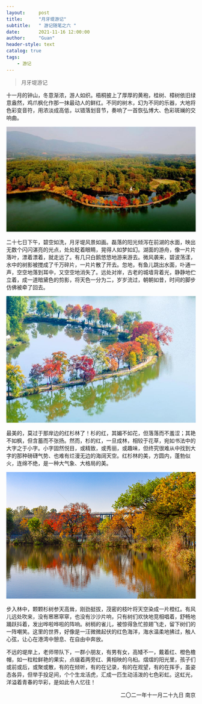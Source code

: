 ```yaml
---
layout:     post
title:      "月牙堤游记"
subtitle:   " 游记随笔之六 "
date:       2021-11-16 12:00:00
author:     "Guan"
header-style: text
catalog: true
tags:
    - 游记
---
```


>月牙堤游记

十一月的钟山，冬意渐浓，游人如织。梧桐披上了厚厚的黄袍，桂树、樟树依旧绿意盎然，鸡爪枫化作那一抹最动人的鲜红。不同的树木，幻为不同的乐器，大地将色彩变音符，用浓淡成高低，以错落划音节，奏响了一首恢弘博大、色彩斑斓的交响曲。 

![月牙堤](/img/yueyajpg.jpg)

二十七日下午，碧空如洗，月牙堤风景如画。磊落的阳光倾泻在前湖的水面，映出无数个闪闪湛亮的光点，处处眨着眼睛，晃得人如梦如幻。湖面的游舟，像一片片落叶，漂着漂着，就走远了。有几只白鹅悠悠地游来游去。微风袭来，碧波荡漾，水中的树影被搅成了千万碎片，一片片散了开去。忽地，有鱼儿跳出水面，卟通一声，空空地落到耳中，又空空地消失了。远处对岸，古老的城墙背着光，静静地伫立着，成一道暗黛色的剪影，将天色一分为二，岁岁流过，朝朝如昔，时间的脚步仿佛被牵了回去。

![月牙堤](/img/yueya2.jpg)

最美的，莫过于那岸边的红杉林了！杉的红，其媚不如花，但落落而不羞涩；其艳不如枫，但含蓄而不张扬。然而，杉的红，一旦成林，相较于花草，宛如书法中的大字之于小字。小字固然悦目，或精致，或秀丽，或趣味，但终究很难从中找到大字的那种磅礴气势、也难有烂漫无边的海阔天空。红杉林的美，方圆内，蓬勃似火，连绵不绝，是一种大气象、大格局的美。

![月牙堤](/img/yueya1.jpg)

步入林中，颗颗杉树参天高耸，刚劲挺拔，茂密的枝叶将天空染成一片橙红。有风儿远处吹来，没有窸窸窣窣，也没有沙沙片响，只有树们欢快地竞相唱着，舒畅地踊跃抖着，发出哗啦哗啦的阵响。树梢的雀儿，被惊得急忙掠翅飞走，留下树们的一阵嘲笑。这里的世界，好像是一汪微微起伏的红色海洋，海水温柔地拂过，触人心弦，让心在港湾中憩息、在自由中奔放。

不远的堤岸上，老师带队下，一群小朋友，有男有女，高矮不一，戴着红、橙色檐帽，如一粒粒鲜艳的果实，点缀着两旁红、黄相映的乌桕。熠熠的阳光里，孩子们或前或后，或聚或散，有的在倾听，有的在记录，有的在观望，有的在挥手，虽姿态各异，但举手投足间，个个生龙活虎，汇成一匹生动活泼的七色彩虹。这虹光，洋溢着青春的华彩，是如此令人忆往！


<div align="right">二〇二一年十一月二十九日  南京</div>